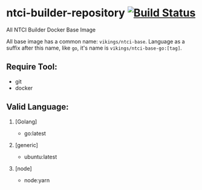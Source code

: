 # ntci-builder-repository [![Build Status](https://travis-ci.org/andy-zhangtao/ntci-builder-repository.svg?branch=master)](https://travis-ci.org/andy-zhangtao/ntci-builder-repository)
All NTCI Builder Docker Base Image

All base image has a common name: `vikings/ntci-base`. Language as a suffix after this name, like `go`, it's name is `vikings/ntci-base-go:[tag]`.

## Require Tool:

* git
* docker


## Valid Language:

1. [Golang]

    * go:latest

2. [generic]

    * ubuntu:latest

3. [node]

    * node:yarn